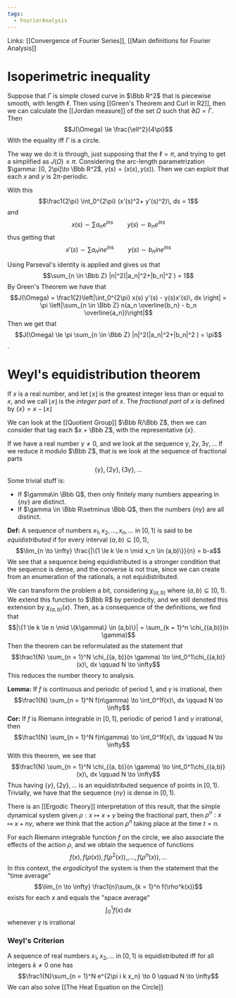 ```yaml
---
tags:
  - FourierAnalysis
---
```

Links: [[Convergence of Fourier Series]], [[Main definitions for Fourier Analysis]]

# Isoperimetric inequality
Suppose that $\Gamma$ is simple closed curve in $\Bbb R^2$ that is piecewise smooth, with length $\ell$. Then using [[Green's Theorem and Curl in R2]], then we can calculate the [[Jordan measure]] of the set $\Omega$ such that $\partial \Omega = \Gamma$. Then $$J(\Omega) \le \frac{\ell^2}{4\pi}$$
With the equality iff $\Gamma$ is a circle.

The way we do it is through, just supposing that the $\ell = \pi$, and trying to get a simplified as $J(\Omega) \le \pi$. Considering the arc-length parametrization $\gamma: [0, 2\pi]\to \Bbb R^2$, $\gamma(s) =(x(s), y(s))$. Then we can exploit that each $x$ and $y$ is $2\pi$-periodic. 

With this $$\frac1{2\pi} \int_0^{2\pi} (x'(s)^2+ y'(s)^2)\, ds = 1$$and $$x(s) \sim \sum a_n e^{ins} \qquad y(s) \sim b_n e^{ins}$$thus getting that $$x'(s) \sim \sum a_nin e^{ins} \qquad y(s) \sim b_nin e^{ins}$$

Using Parseval's identity is applied and gives us that $$\sum_{n \in \Bbb Z} |n|^2(|a_n|^2+|b_n|^2 ) = 1$$
By Green's Theorem we have that $$J(\Omega) = \frac1{2}\left|\int_0^{2\pi} x(s) y'(s) - y(s)x'(s)\, dx \right| = \pi \left|\sum_{n \in \Bbb Z} n(a_n \overline{b_n} - b_n \overline{a_n})\right|$$Then we get that $$J(\Omega) \le \pi \sum_{n \in \Bbb Z} |n|^2(|a_n|^2+|b_n|^2 )  = \pi$$. 

# Weyl's equidistribution theorem
If $x$ is a real number, and let $\lfloor x \rfloor$ is the greatest integer less than or equal to $x$, and we call $\lfloor x \rfloor$ is the *integer part* of $x$. The *fractional part* of $x$ is defined by $\{ x \} = x - \lfloor x \rfloor$

We can look at the [[Quotient Group]] $\Bbb R/\Bbb Z$, then we can consider that tag each $x + \Bbb Z$, with the representative $\{x\}$.

If we have a real number $\gamma \ne 0$, and we look at the sequence $\gamma, 2\gamma, 3\gamma, \dots$ If we reduce it modulo $\Bbb Z$, that is we look at the sequence of fractional parts $$\{\gamma\}, \{2\gamma\}, \{3\gamma\}, \dots$$
Some trivial stuff is:
- If $\gamma\in \Bbb Q$, then only finitely many numbers appearing in $\{n\gamma\}$ are distinct.
- If $\gamma \in \Bbb R\setminus \Bbb Q$, then the numbers $\{n\gamma\}$ are all distinct. 

**Def:** A sequence of numbers $x_1, x_2, \dots, x_n, \dots$  in $[0, 1)$ is said to be *equidistributed* if for every interval $(a, b) \subseteq [0, 1)$, $$\lim_{n \to \infty} \frac{|\{1 \le k \le n \mid x_n \in (a,b)\}}{n} = b-a$$
We see that a sequence being equidistributed is a stronger condition that the sequence is dense, and the converse is not true, since we can create from an enumeration of the rationals, a not equidistributed. 

We can transform the problem a bit, considering $\chi_{(a,b)}$ where $(a, b) \subseteq [0, 1)$. We extend this function to $\Bbb R$ by periodicity, and we still denoted this extension by $\chi_{(a,b)}(x)$. Then, as a consequence of the definitions, we find that $$|\{1 \le k \le n \mid \{k\gamma\} \in (a,b)\}| = \sum_{k = 1}^n \chi_{(a,b)}(n \gamma)$$Then the theorem can be reformulated as the statement that $$\frac1{N} \sum_{n = 1}^N \chi_{(a, b)}(n \gamma) \to \int_0^1\chi_{(a,b)}(x)\, dx \qquad N \to \infty$$This reduces the number theory to analysis.

**Lemma:** If $f$ is continuous and periodic of period $1$, and $\gamma$ is irrational, then $$\frac1{N} \sum_{n = 1}^N f(n\gamma) \to \int_0^1f(x)\, dx \qquad N \to \infty$$
**Cor:** If $f$ is Riemann integrable in $[0, 1]$, periodic of period $1$ and $\gamma$ irrational, then $$\frac1{N} \sum_{n = 1}^N f(n\gamma) \to \int_0^1f(x)\, dx \qquad N \to \infty$$
With this theorem, we see that $$\frac1{N} \sum_{n = 1}^N \chi_{(a, b)}(n \gamma) \to \int_0^1\chi_{(a,b)}(x)\, dx \qquad N \to \infty$$Thus having $\{\gamma\}, \{2\gamma\}, \dots$ is an equidistributed sequence of points in $[0, 1)$. Trivially, we have that the sequence $\{n\gamma\}$  is dense in $[0, 1)$. 

There is an [[Ergodic Theory]] interpretation of this result, that the simple dynamical system given $\rho: x \mapsto x + \gamma$ being the fractional part, then $\rho^n:x\mapsto x + n \gamma$, where we think that the action $\rho^n$ taking place at the time $t = n$. 

For each Riemann integrable function $f$ on the circle, we also associate the effects of the action $\rho$, and we obtain the sequence of functions $$f(x), f(\rho(x)), f(\rho^2(x)),, \dots, f(\rho^n(x)), \dots $$
In this context, the *ergodicity*of the system is then the statement that the "time average" $$\lim_{n \to \infty} \frac1{n}\sum_{k = 1}^n f(\rho^k(x))$$exists for each $x$ and equals the "space average" $$\int_0 ^1 f(x)\, dx$$whenever $\gamma$ is irrational

### Weyl's Criterion
A sequence of real numbers $x_1, x_2, \dots$ in $[0, 1)$ is equidistributed iff for all integers $k \ne 0$ one has $$\frac1{N}\sum_{n = 1}^N e^{2\pi i k x_n} \to 0 \qquad N \to \infty$$
We can also solve [[The Heat Equation on the Circle]]